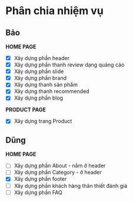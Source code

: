 # Phân chia nhiệm vụ
## Bảo
**HOME PAGE**
- [X] Xây dựng phần header
- [X] Xây dựng phần thanh review dạng quảng cáo
- [X] Xây dựng phần slide
- [X] Xây dựng phần brand
- [X] Xây dựng thanh sản phẩm
- [X] Xây dựng thanh recommended
- [X] Xây dựng phần blog

**PRODUCT PAGE**
- [X] Xây dựng trang Product

## Dũng
**HOME PAGE**
- [ ] Xây dựng phần About - nằm ở header
- [ ] Xây dựng phần Category - ở header
- [X] Xây dựng phần footer
- [ ] Xây dựng phần khách hàng thân thiết đánh giá
- [ ] Xây dựng phần FAQ